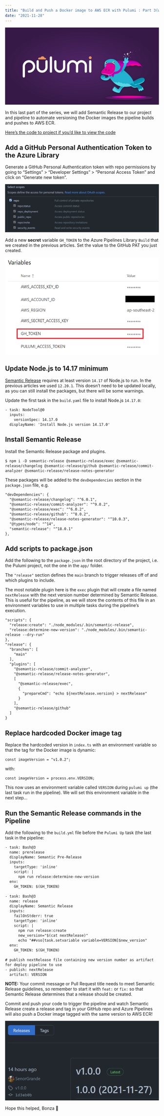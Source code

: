 ```yaml
---
title: "Build and Push a Docker image to AWS ECR with Pulumi : Part 3(with Azure DevOps and Semantic Release)"
date: "2021-11-28"
---
```


![Pulumi](2021-11-14-pulumi.png)

In this last part of the series, we will add Semantic Release to our project and pipeline to automate versioning the Docker images the pipeline builds and pushes to AWS ECR.

[Here’s the code to project if you’d like to view the code](https://github.com/SenorGrande/pulumi_ecr_example)

## Add a GitHub Personal Authentication Token to the Azure Library
Generate a GitHub Personal Authentication token with repo permissions by going to “Settings” > “Developer Settings” > “Personal Access Token” and click on “Generate new token”.

![GitHub Token Permissions](2021-11-28-pat.png)

Add a new **secret** variable `GH_TOKEN` to the Azure Pipelines Library `Build` that we created in the previous articles. Set the value to the GitHub PAT you just created.

![Azure Pipeline Library](2021-11-28-library.png)

## Update Node.js to 14.17 minimum
[Semantic Release](https://github.com/semantic-release/semantic-release) requires at least version `14.17` of Node.js to run. In the previous articles we used `12.20.1`. This doesn’t need to be updated locally, as you can still install the packages, but there will be some warnings.

Update the first task in the `build.yaml` file to install Node.js `14.17.0`:

```
- task: NodeTool@0
  inputs:
    versionSpec: 14.17.0
  displayName: 'Install Node.js version 14.17.0'
```

## Install Semantic Release
Install the Semantic Release package and plugins.

```
$ npm i -D semantic-release @semantic-release/exec @semantic-release/changelog @semantic-release/github @semantic-release/commit-analyzer @semantic-release/release-notes-generator
```

These packages will be added to the `devDependencies` section in the `package.json` file, e.g.

```
"devDependencies": {
  "@semantic-release/changelog": "^6.0.1",
  "@semantic-release/commit-analyzer": "^9.0.2",
  "@semantic-release/exec": "^6.0.2",
  "@semantic-release/github": "^8.0.2",
  "@semantic-release/release-notes-generator": "^10.0.3",
  "@types/node": "^14",
  "semantic-release": "^18.0.1"
},
```

## Add scripts to package.json
Add the following to the `package.json` in the root directory of the project, i.e. the Pulumi project, not the one in the `app/` folder.

The `"release"` section defines the `main` branch to trigger releases off of and which plugins to include.

The most notable plugin here is the `exec` plugin that will create a file named `nextRelease` with the next version number determined by Semantic Release. This is useful for the pipeline, as we will store the contents of this file in an environment variables to use in multiple tasks during the pipeline’s execution.

```
"scripts": {
  "release:create": "./node_modules/.bin/semantic-release",
  "release:determine-new-version": "./node_modules/.bin/semantic-release --dry-run"
},
"release": {
  "branches": [
    "main"
  ],
  "plugins": [
    "@semantic-release/commit-analyzer",
    "@semantic-release/release-notes-generator",
    [
      "@semantic-release/exec",
      {
        "prepareCmd": "echo ${nextRelease.version} > nextRelease"
      }
    ],
    "@semantic-release/github"
  ]
}
```

## Replace hardcoded Docker image tag
Replace the hardcoded version in `index.ts` with an environment variable so that the tag for the Docker image is dynamic:
```
const imageVersion = "v1.0.2";
```
with:
```
const imageVersion = process.env.VERSION;
```
This now uses an environment variable called `VERSION` during `pulumi up` (the last task run in the pipeline). We will set this environment variable in the next step…

## Run the Semantic Release commands in the Pipeline
Add the following to the `build.yml` file before the `Pulumi Up` task (the last task in the pipeline:

```
- task: Bash@3
  name: prerelease
  displayName: Semantic Pre-Release
  inputs:
    targetType: 'inline'
    script: |
      npm run release:determine-new-version
  env:
    GH_TOKEN: $(GH_TOKEN)

- task: Bash@3
  name: release
  displayName: Semantic Release
  inputs:
    failOnStderr: true
    targetType: 'inline'
    script: |
      npm run release:create
      new_version="$(cat nextRelease)"
      echo "##vso[task.setvariable variable=VERSION]$new_version"
  env:
    GH_TOKEN: $(GH_TOKEN)

# publish nextRelease file containing new version number as artifact for deploy pipeline to use
- publish: nextRelease
  artifact: VERSION
```

**NOTE:** Your commit message or Pull Request title needs to meet Semantic Release guidelines, so remember to start it with `feat:` or `fix:` so that Semantic Release determines that a release should be created.

Commit and push your code to trigger the pipeline and watch Semantic Release create a release and tag in your GitHub repo and Azure Pipelines will also push a Docker image tagged with the same version to AWS ECR!

![GitHub Release](2021-11-28-release.png)

Hope this helped,
Bonza 🤙